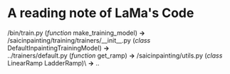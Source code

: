 # A reading note of LaMa's Code
/bin/train.py (*function* make_training_model) **->** \
/saicinpainting/training/trainers/\_\_init_\_.py (*class* DefaultInpaintingTrainingModel) **->** \
../trainers/default.py (*function* get_ramp) **->** /saicinpainting/utils.py (*class* LinearRamp LadderRamp)\ **->** 
..


